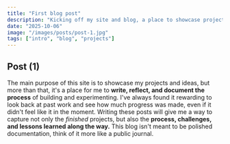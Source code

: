 ```yaml
---
title: "First blog post"
description: "Kicking off my site and blog, a place to showcase projects, reflect, and document the process."
date: "2025-10-06"
image: "/images/posts/post-1.jpg"
tags: ["intro", "blog", "projects"]
---
```


## Post (1)

The main purpose of this site is to showcase my projects and ideas, but more than that, it's a place for me to **write, reflect, and document the process** of building and experimenting. I've always found it rewarding to look back at past work and see how much progress was made, even if it didn't feel like it in the moment. Writing these posts will give me a way to capture not only the _finished_ projects, but also the **process, challenges, and lessons learned along the way.** This blog isn't meant to be polished documentation, think of it more like a public journal.
